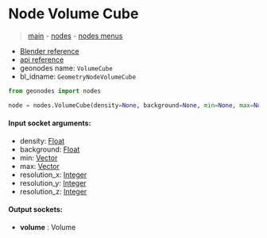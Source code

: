 # Node Volume Cube

> [main](../structure.md) - [nodes](nodes.md) - [nodes menus](nodes_menus.md)

- [Blender reference](https://docs.blender.org/manual/en/latest/modeling/geometry_nodes/volume/volume_cube.html)
- [api reference](https://docs.blender.org/api/current/bpy.types.GeometryNodeVolumeCube.html)
- geonodes name: `VolumeCube`
- bl_idname: `GeometryNodeVolumeCube`

```python
from geonodes import nodes

node = nodes.VolumeCube(density=None, background=None, min=None, max=None, resolution_x=None, resolution_y=None, resolution_z=None)
```

#### Input socket arguments:

- density: [Float](Float.md)
- background: [Float](Float.md)
- min: [Vector](Vector.md)
- max: [Vector](Vector.md)
- resolution_x: [Integer](Integer.md)
- resolution_y: [Integer](Integer.md)
- resolution_z: [Integer](Integer.md)

#### Output sockets:

- **volume** : Volume

